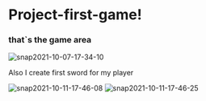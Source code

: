 # Project-first-game!



### that`s the game area






![snap2021-10-07-17-34-10](https://user-images.githubusercontent.com/52757595/136414165-3be08888-9abd-4619-98a5-493c2f3f28da.png)


Also I create first sword for my player



![snap2021-10-11-17-46-08](https://user-images.githubusercontent.com/52757595/136810827-973a2226-2235-489f-83b7-39a7ef0d90ee.png)
![snap2021-10-11-17-46-25](https://user-images.githubusercontent.com/52757595/136810832-d8876487-a8e9-46d7-a110-95d46c8d6be5.png)
